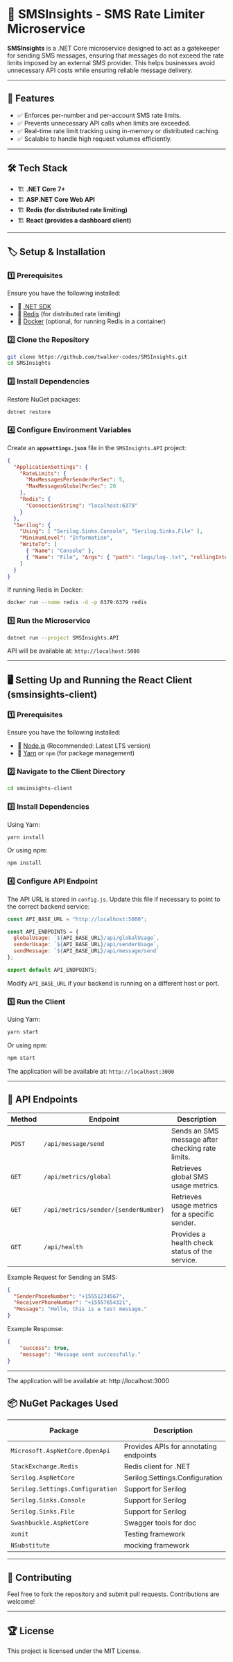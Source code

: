 # 📩 SMSInsights - SMS Rate Limiter Microservice

**SMSInsights** is a .NET Core microservice designed to act as a gatekeeper for sending SMS messages, ensuring that messages do not exceed the rate limits imposed by an external SMS provider. This helps businesses avoid unnecessary API costs while ensuring reliable message delivery.

---

## 🚀 Features
- ✅ Enforces per-number and per-account SMS rate limits.
- ✅ Prevents unnecessary API calls when limits are exceeded.
- ✅ Real-time rate limit tracking using in-memory or distributed caching.
- ✅ Scalable to handle high request volumes efficiently.

---

## 🛠 Tech Stack
- 🏗 **.NET Core 7+**
- 🏗 **ASP.NET Core Web API**
- 🏗 **Redis (for distributed rate limiting)**
- 🏗 **React (provides a dashboard client)**


---

## 🏷 Setup & Installation

### 1️⃣ Prerequisites
Ensure you have the following installed:
- 📌 [.NET SDK](https://dotnet.microsoft.com/en-us/download)
- 📌 [Redis](https://redis.io/) (for distributed rate limiting)
- 📌 [Docker](https://www.docker.com/) (optional, for running Redis in a container)

### 2️⃣ Clone the Repository
```sh
git clone https://github.com/twalker-codes/SMSInsights.git
cd SMSInsights
```

### 3️⃣ Install Dependencies
Restore NuGet packages:
```sh
dotnet restore
```

### 4️⃣ Configure Environment Variables
Create an **`appsettings.json`** file in the `SMSInsights.API` project:
```json
{
  "ApplicationSettings": {
    "RateLimits": {
      "MaxMessagesPerSenderPerSec": 5,
      "MaxMessagesGlobalPerSec": 20
    },
    "Redis": {
      "ConnectionString": "localhost:6379"
    }
  },
  "Serilog": {
    "Using": [ "Serilog.Sinks.Console", "Serilog.Sinks.File" ],
    "MinimumLevel": "Information",
    "WriteTo": [
      { "Name": "Console" },
      { "Name": "File", "Args": { "path": "logs/log-.txt", "rollingInterval": "Day" } }
    ]
  }
}
```

If running Redis in Docker:
```sh
docker run --name redis -d -p 6379:6379 redis
```

### 5️⃣ Run the Microservice
```sh
dotnet run --project SMSInsights.API
```

API will be available at: `http://localhost:5000`

---

## 🖥 Setting Up and Running the React Client (smsinsights-client)

### 1️⃣ Prerequisites
Ensure you have the following installed:
- 📌 [Node.js](https://nodejs.org/) (Recommended: Latest LTS version)
- 📌 [Yarn](https://yarnpkg.com/) or `npm` (for package management)

### 2️⃣ Navigate to the Client Directory
```sh
cd smsinsights-client
```

### 3️⃣ Install Dependencies
Using Yarn:
```sh
yarn install
```
Or using npm:
```sh
npm install
```

### 4️⃣ Configure API Endpoint
The API URL is stored in `config.js`. Update this file if necessary to point to the correct backend service:

```js
const API_BASE_URL = "http://localhost:5000";

const API_ENDPOINTS = {
  globalUsage: `${API_BASE_URL}/api/globalUsage`,
  senderUsage: `${API_BASE_URL}/api/senderUsage`,
  sendMessage: `${API_BASE_URL}/api/message/send`
};

export default API_ENDPOINTS;
```

Modify `API_BASE_URL` if your backend is running on a different host or port.

### 5️⃣ Run the Client
Using Yarn:
```sh
yarn start
```
Or using npm:
```sh
npm start
```

The application will be available at: `http://localhost:3000`

---

## 📝 API Endpoints
| Method | Endpoint | Description |
|--------|----------|-------------|
| `POST` | `/api/message/send` | Sends an SMS message after checking rate limits. |
| `GET` | `/api/metrics/global` | Retrieves global SMS usage metrics. |
| `GET` | `/api/metrics/sender/{senderNumber}` | Retrieves usage metrics for a specific sender. |
| `GET` | `/api/health` | Provides a health check status of the service. |

Example Request for Sending an SMS:
```json
{
  "SenderPhoneNumber": "+15551234567",
  "ReceiverPhoneNumber": "+15557654321",
  "Message": "Hello, this is a test message."
}
```

Example Response:
```json
{
    "success": true,
    "message": "Message sent successfully."
}
```
---


The application will be available at: http://localhost:3000

## 📦 NuGet Packages Used

| Package | Description | NuGet URL |
|---------|-------------|------------|
| `Microsoft.AspNetCore.OpenApi` | Provides APIs for annotating endpoints | [NuGet](https://www.nuget.org/packages/Microsoft.AspNetCore.OpenApi/9.0.2/) |
| `StackExchange.Redis` | Redis client for .NET | [NuGet](https://www.nuget.org/packages/StackExchange.Redis/) |
| `Serilog.AspNetCore ` | Serilog.Settings.Configuration | [Github](https://github.com/serilog/serilog-aspnetcore/) |
| `Serilog.Settings.Configuration` | Support for Serilog | [Github](https://github.com/serilog/serilog-settings-configuration/) |
| `Serilog.Sinks.Console` | Support for Serilog | [Github](https://github.com/serilog/serilog-sinks-console/) |
| `Serilog.Sinks.File` | Support for Serilog | [Github](https://github.com/serilog/serilog-sinks-file/) |
| `Swashbuckle.AspNetCore` | Swagger tools for doc | [Github](https://github.com/domaindrivendev/Swashbuckle.AspNetCore) |
| `xunit` |  Testing framework | [Nuget](https://www.nuget.org/packages/xunit/2.9.3/license) |
| `NSubstitute` |  mocking framework | [Github](https://nsubstitute.github.io/) |
---

## 📌 Contributing
Feel free to fork the repository and submit pull requests. Contributions are welcome!

---

## 🏆 License
This project is licensed under the MIT License.

